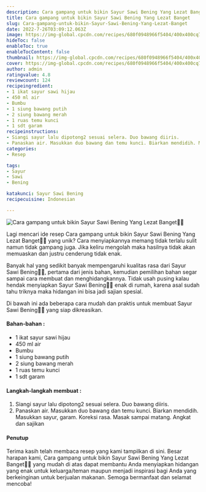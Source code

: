 ```yaml
---
description: Cara gampang untuk bikin Sayur Sawi Bening Yang Lezat Banget"
title: Cara gampang untuk bikin Sayur Sawi Bening Yang Lezat Banget
slug: Cara-gampang-untuk-bikin-Sayur-Sawi-Bening-Yang-Lezat-Banget
date: 2022-7-26T03:09:12.063Z
image: https://img-global.cpcdn.com/recipes/680f0948966f5404/400x400cq70/photo.jpg
hideToc: false
enableToc: true
enableTocContent: false
thumbnail: https://img-global.cpcdn.com/recipes/680f0948966f5404/400x400cq70/photo.jpg
cover: https://img-global.cpcdn.com/recipes/680f0948966f5404/400x400cq70/photo.jpg
author: admin
ratingvalue: 4.8
reviewcount: 124
recipeingredient:
- 1 ikat sayur sawi hijau
- 450 ml air
- Bumbu
- 1 siung bawang putih
- 2 siung bawang merah
- 1 ruas temu kunci
- 1 sdt garam
recipeinstructions:
- Siangi sayur lalu dipotong2 sesuai selera. Duo bawang diiris.
- Panaskan air. Masukkan duo bawang dan temu kunci. Biarkan mendidih. Masukkan sayur, garam. Koreksi rasa. Masak sampai matang. Angkat dan sajikan
categories:
- Resep

tags:
- Sayur
- Sawi
- Bening

katakunci: Sayur Sawi Bening
recipecuisine: Indonesian

---
```


![Cara gampang untuk bikin Sayur Sawi Bening Yang Lezat Banget👩‍🍳](https://img-global.cpcdn.com/recipes/680f0948966f5404/400x400cq70/photo.jpg)

Lagi mencari ide resep Cara gampang untuk bikin Sayur Sawi Bening Yang Lezat Banget👩‍🍳 yang unik? Cara menyiapkannya memang tidak terlalu sulit namun tidak gampang juga. Jika keliru mengolah maka hasilnya tidak akan memuaskan dan justru cenderung tidak enak.

Banyak hal yang sedikit banyak mempengaruhi kualitas rasa dari Sayur Sawi Bening👩‍🍳, pertama dari jenis bahan, kemudian pemilihan bahan segar sampai cara membuat dan menghidangkannya. Tidak usah pusing kalau hendak menyiapkan Sayur Sawi Bening👩‍🍳 enak di rumah, karena asal sudah tahu triknya maka hidangan ini bisa jadi sajian spesial.

Di bawah ini ada beberapa cara mudah dan praktis untuk membuat Sayur Sawi Bening👩‍🍳 yang siap dikreasikan.

<!--inarticleads1-->

#### Bahan-bahan :

- 1 ikat sayur sawi hijau
- 450 ml air
- Bumbu
- 1 siung bawang putih
- 2 siung bawang merah
- 1 ruas temu kunci
- 1 sdt garam

<!--inarticleads2-->

#### Langkah-langkah membuat :

1. Siangi sayur lalu dipotong2 sesuai selera. Duo bawang diiris.
1. Panaskan air. Masukkan duo bawang dan temu kunci. Biarkan mendidih. Masukkan sayur, garam. Koreksi rasa. Masak sampai matang. Angkat dan sajikan

#### Penutup

Terima kasih telah membaca resep yang kami tampilkan di sini. Besar harapan kami, Cara gampang untuk bikin Sayur Sawi Bening Yang Lezat Banget👩‍🍳 yang mudah di atas dapat membantu Anda menyiapkan hidangan yang enak untuk keluarga/teman maupun menjadi inspirasi bagi Anda yang berkeinginan untuk berjualan makanan. Semoga bermanfaat dan selamat mencoba!